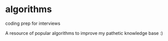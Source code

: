 # algorithms
coding prep for interviews

A resource of popular algorithms to improve my pathetic knowledge base :)
